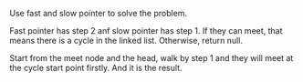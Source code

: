 Use fast and slow pointer to solve the problem.

Fast pointer has step 2 anf slow pointer has step 1.
If they can meet, that means there is a cycle in the linked list.
Otherwise, return null.

Start from the meet node and the head, walk by step 1 and they will meet at the cycle start point firstly. And it is the result.
